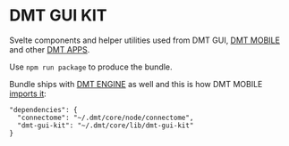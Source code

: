 # DMT GUI KIT

Svelte components and helper utilities used from DMT GUI, [DMT MOBILE](https://github.com/dmtsys/dmt-mobile) and other [DMT APPS](https://github.com/uniqpath/dmt/blob/main/help/DMT_APPS_SVELTE.md).

Use `npm run package` to produce the bundle.

Bundle ships with [DMT ENGINE](https://github.com/uniqpath/dmt/tree/main/core/lib/dmt-gui-kit) as well and this is how DMT MOBILE [imports it](https://github.com/dmtsys/dmt-mobile/blob/main/package.json):

```
"dependencies": {
  "connectome": "~/.dmt/core/node/connectome",
  "dmt-gui-kit": "~/.dmt/core/lib/dmt-gui-kit"
}
```
